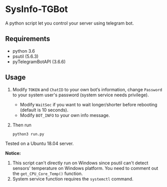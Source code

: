 # SysInfo-TGBot

A python script let you control your server using telegram bot.

## Requirements

- python 3.6
- psutil (5.6.3)
- pyTelegramBotAPI (3.6.6)

## Usage

1. Modify `TOKEN` and `ChatID` to your own bot‘s information, change `Password` to your system user's password (system service needs privilege).

   - Modify `WaitSec` if you want to wait longer/shorter before rebooting (default is 10 seconds).
   - Modify `BOT_INFO` to your own info message.

2. Then run

   ```shell
   python3 run.py
   ```

Tested on a Ubuntu 18.04 server.

**Notice:**

1. This script can't directly run on Windows since psutil can't detect sensors' temperature on Windows platform. You need to comment out the `get_CPU_Core_Temp()` function.
2. System service function requires the `systemctl` command.
